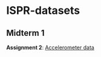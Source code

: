 # ISPR-datasets

## Midterm 1
**Assignment 2**: [Accelerometer data](https://www.kaggle.com/datasets/imsparsh/single-chestmounted-accelerometer)